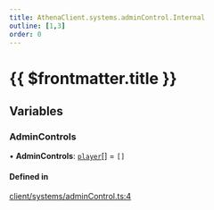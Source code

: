 ```yaml
---
title: AthenaClient.systems.adminControl.Internal
outline: [1,3]
order: 0
---
```


# {{ $frontmatter.title }}


## Variables

### AdminControls

• **AdminControls**: [`player`](server_config.md#player)[] = `[]`

#### Defined in

[client/systems/adminControl.ts:4](https://github.com/Stuyk/altv-athena/blob/1862056/src/core/client/systems/adminControl.ts#L4)
